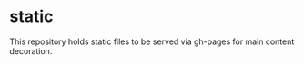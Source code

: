 # static

This repository holds static files to be served via gh-pages for main content decoration.
